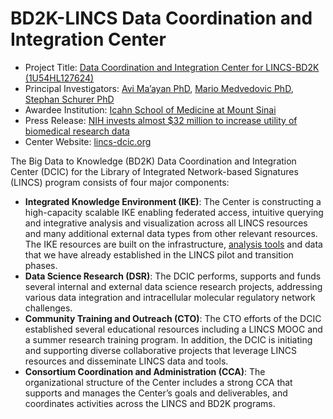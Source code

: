 # BD2K-LINCS Data Coordination and Integration Center

* Project Title: [Data Coordination and Integration Center for LINCS-BD2K (1U54HL127624)](http://projectreporter.nih.gov/project_description.cfm?projectnumber=1U54HL127624-01)
* Principal Investigators: [Avi Ma’ayan PhD](http://icahn.mssm.edu/profiles/avi-maayan), [Mario Medvedovic PhD](http://eh.uc.edu/personnel/mario-medvedovic/), [Stephan Schurer PhD](http://ccs.miami.edu/team_member/stephan-c-schurer-phd/)
* Awardee Institution: [Icahn School of Medicine at Mount Sinai](http://icahn.mssm.edu/)
* Press Release: [NIH invests almost $32 million to increase utility of biomedical research data](http://www.nih.gov/news/health/oct2014/od-09.htm)
* Center Website: [lincs-dcic.org](http://lincs-dcic.org/#/)

The Big Data to Knowledge (BD2K) Data Coordination and Integration Center (DCIC) for the Library of Integrated Network-based Signatures (LINCS) program consists of four major components:

* **Integrated Knowledge Environment (IKE)**: The Center is constructing a high-capacity scalable IKE enabling federated access, intuitive querying and integrative analysis and visualization across all LINCS resources and many additional external data types from other relevant resources. The IKE resources are built on the infrastructure, [analysis tools](http://lincs-dcic.org/#/resources) and data that we have already established in the LINCS pilot and transition phases.
* **Data Science Research (DSR)**: The DCIC performs, supports and funds several internal and external data science research projects, addressing various data integration and intracellular molecular regulatory network challenges.
* **Community Training and Outreach (CTO)**: The CTO efforts of the DCIC established several educational resources including a LINCS MOOC and a summer research training program. In addition, the DCIC is initiating and supporting diverse collaborative projects that leverage LINCS resources and disseminate LINCS data and tools.
* **Consortium Coordination and Administration (CCA)**: The organizational structure of the Center includes a strong CCA that supports and manages the Center’s goals and deliverables, and coordinates activities across the LINCS and BD2K programs.

